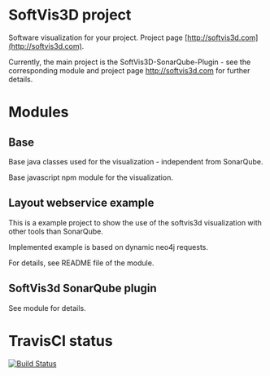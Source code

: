 # SoftVis3D project

Software visualization for your project. Project page [http://softvis3d.com](http://softvis3d.com).

Currently, the main project is the SoftVis3D-SonarQube-Plugin - see the corresponding module and project page http://softvis3d.com for further details.

# Modules

## Base

Base java classes used for the visualization - independent from SonarQube.

Base javascript npm module for the visualization.

## Layout webservice example

This is a example project to show the use of the softvis3d visualization with other tools than SonarQube.

Implemented example is based on dynamic neo4j requests.

For details, see README file of the module. 

## SoftVis3d SonarQube plugin

See module for details.

# TravisCI status

[![Build Status](https://travis-ci.org/stefanrinderle/softvis3d.svg?branch=master)](https://travis-ci.org/stefanrinderle/softvis3d)